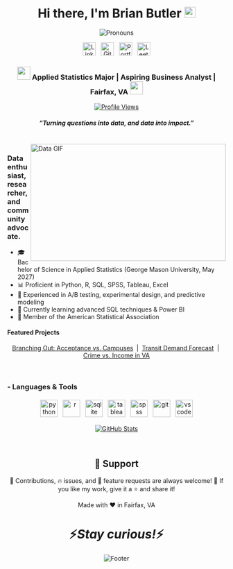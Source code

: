 <div align="center">
  <h1>Hi there, I'm Brian Butler <img src="https://media.giphy.com/media/hvRJCLFzcasrR4ia7z/giphy.gif" width="25px" /></h1>
  <img src="https://pronoun.cyou/x/y?subject=He&object=Him&height=20" alt="Pronouns" />
</div>

<p align="center">
  <a href="https://www.linkedin.com/in/YOUR-LINKEDIN"><img height="30" src="https://raw.githubusercontent.com/Ban-Brian/Ban-Brian/master/linkedin.png" alt="LinkedIn" /></a>&nbsp;&nbsp;
  <a href="https://github.com/Ban-Brian"><img height="30" src="https://raw.githubusercontent.com/Ban-Brian/Ban-Brian/master/github.png" alt="GitHub" /></a>&nbsp;&nbsp;
  <a href="https://ban-brian.github.io"><img height="30" src="https://raw.githubusercontent.com/Ban-Brian/Ban-Brian/master/portfolio.png" alt="Portfolio" /></a>&nbsp;&nbsp;
  <a href="https://leetcode.com/YOUR-USERNAME"><img height="30" src="https://raw.githubusercontent.com/Ban-Brian/Ban-Brian/master/leetcode.png" alt="LeetCode" /></a>
</p>

<div align="center">
  <h3><img src="https://media.giphy.com/media/WUlplcMpOCEmTGBtBW/giphy.gif" width="30" /> Applied Statistics Major | Aspiring Business Analyst | Fairfax, VA <img src="https://media.giphy.com/media/WUlplcMpOCEmTGBtBW/giphy.gif" width="30" /></h3>
</div>

<p align="center">
  <a href="https://komarev.com/ghpvc/?username=Ban-Brian"><img alt="Profile Views" src="https://komarev.com/ghpvc/?username=Ban-Brian&style=flat-square" /></a>
</p>

<h5 align="center">
  <i>“Turning questions into data, and data into impact.”</i>
</h5>

<br />
<img align="right" height="270px" width="450px" alt="Data GIF" src="https://media.giphy.com/media/3FjEPbKqEPhPpmC8uY/giphy.gif" />
<p align="center">
  <h3>Data enthusiast, researcher, and community advocate.</h3>
</p>

- 🎓 Bachelor of Science in Applied Statistics (George Mason University, May 2027)  
- 📊 Proficient in Python, R, SQL, SPSS, Tableau, Excel  
- 🔬 Experienced in A/B testing, experimental design, and predictive modeling  
- 🌱 Currently learning advanced SQL techniques & Power BI  
- 🤝 Member of the American Statistical Association  

<p align="center">
  <h4>Featured Projects</h4>
</p>

<p align="center">
  <a href="https://github.com/Ban-Brian/branching-acceptance">Branching Out: Acceptance vs. Campuses</a> &nbsp;|&nbsp;
  <a href="https://github.com/Ban-Brian/transit-forecast">Transit Demand Forecast</a> &nbsp;|&nbsp;
  <a href="https://github.com/Ban-Brian/va-crime-income">Crime vs. Income in VA</a>
</p>

<br />

### - Languages & Tools

<p align="center">
  <img src="https://raw.githubusercontent.com/DevIcon/devicon/master/icons/python/python-original.svg" alt="python" width="40" height="40" style="margin: 4px;" />
  <img src="https://raw.githubusercontent.com/DevIcon/devicon/master/icons/r/r-original.svg" alt="r" width="40" height="40" style="margin: 4px;" />
  <img src="https://raw.githubusercontent.com/DevIcon/devicon/master/icons/sqlite/sqlite-original.svg" alt="sqlite" width="40" height="40" style="margin: 4px;" />
  <img src="https://raw.githubusercontent.com/DevIcon/devicon/master/icons/tableau/tableau-original.svg" alt="tableau" width="40" height="40" style="margin: 4px;" />
  <img src="https://raw.githubusercontent.com/DevIcon/devicon/master/icons/ibm/ibm-original.svg" alt="spss" width="40" height="40" style="margin: 4px;" />
  <img src="https://raw.githubusercontent.com/DevIcon/devicon/master/icons/git/git-original.svg" alt="git" width="40" height="40" style="margin: 4px;" />
  <img src="https://raw.githubusercontent.com/DevIcon/devicon/master/icons/vscode/vscode-original.svg" alt="vscode" width="40" height="40" style="margin: 4px;" />
</p>

<p align="center">
  <a href="https://github.com/anuraghazra/github-readme-stats">
    <img src="https://github-readme-stats.vercel.app/api?username=Ban-Brian&show_icons=true&theme=radical" alt="GitHub Stats" />
  </a>
</p>

<br />

<h2 align="center">🤝 Support</h2>

<p align="center">
  🎀 Contributions, 🔥 issues, and 🥮 feature requests are always welcome!  
  💙 If you like my work, give it a ⭐ and share it!
</p>

<p align="center">Made with ❤️ in Fairfax, VA</p>

<h1 align="center">⚡️<i>Stay curious!</i>⚡️</h1>

<p align="center">
  <img src="https://raw.githubusercontent.com/Ban-Brian/Ban-Brian/master/Bottom.svg" alt="Footer" />
</p>
